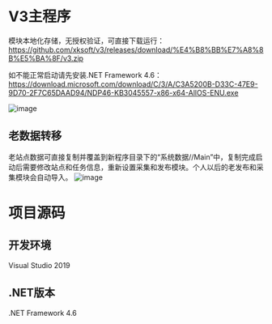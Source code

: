# V3主程序
模块本地化存储，无授权验证，可直接下载运行：https://github.com/xksoft/v3/releases/download/%E4%B8%BB%E7%A8%8B%E5%BA%8F/v3.zip

如不能正常启动请先安装.NET Framework 4.6：
https://download.microsoft.com/download/C/3/A/C3A5200B-D33C-47E9-9D70-2F7C65DAAD94/NDP46-KB3045557-x86-x64-AllOS-ENU.exe

![image](https://user-images.githubusercontent.com/24860541/138667655-eb3f7514-bcc4-4a40-ba34-67bec655ed85.png)

## 老数据转移
老站点数据可直接复制并覆盖到新程序目录下的“系统数据//Main”中，复制完成启动后需要修改站点和任务信息，重新设置采集和发布模块。个人以后的老发布和采集模块会自动导入。
![image](https://user-images.githubusercontent.com/24860541/138805936-26196197-cb5b-4eef-aa53-41354b32de0a.png)


# 项目源码
## 开发环境
Visual Studio 2019
## .NET版本
.NET Framework 4.6

